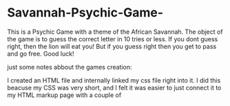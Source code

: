 # Savannah-Psychic-Game-
This is a Psychic Game with a theme of the African Savannah. The object of the game is to guess the correct letter in 10 tries or less. If you dont guess right, then the lion will eat you! But if you guess right then you get to pass and go free. Good luck! 

just some notes abbout the games creation: 

I created an HTML file and internally linked my css file right into it. I did this beacuse my CSS was very short, and I felt it was easier to just connect it to my HTML markup page with a couple of <style> tags. 

I linked the Javascript file externally. I did this because it was a bigger file with much more syntax wrtten on it and I felt it made my html code too confuseing to read if I were to link my Javascript with my HTML code.   so insetad of useing HTML <script> tags i used an external link src. 

For the javascript portion of my game: 

1---first I set my global variables by useing the "let" command. 
2----next I created an array useing the square brackets, and in thoes square bracks I put all 26 lowercase letters of the alphabet. 
3---next I cretaed I a for loop
4--then i created a function, an event, and an alert at the end of the game with different messages based on if the user guess the correct letter. 
5---then I ate a good meal and took a nice nap because I was tired and it is saturday. 
have a good day! 
